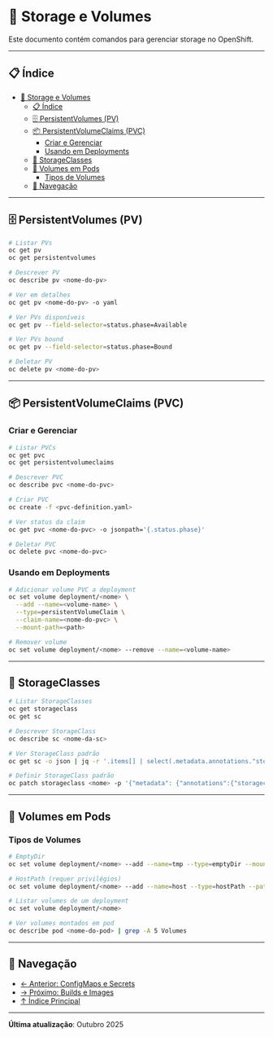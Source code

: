 # 💾 Storage e Volumes

Este documento contém comandos para gerenciar storage no OpenShift.

---

## 📋 Índice

- [💾 Storage e Volumes](#-storage-e-volumes)
  - [📋 Índice](#-índice)
  - [🗄️ PersistentVolumes (PV)](#️-persistentvolumes-pv)
  - [📦 PersistentVolumeClaims (PVC)](#-persistentvolumeclaims-pvc)
    - [Criar e Gerenciar](#criar-e-gerenciar)
    - [Usando em Deployments](#usando-em-deployments)
  - [🏪 StorageClasses](#-storageclasses)
  - [📁 Volumes em Pods](#-volumes-em-pods)
    - [Tipos de Volumes](#tipos-de-volumes)
  - [📖 Navegação](#-navegação)

---

## 🗄️ PersistentVolumes (PV)

```bash
# Listar PVs
oc get pv
oc get persistentvolumes

# Descrever PV
oc describe pv <nome-do-pv>

# Ver em detalhes
oc get pv <nome-do-pv> -o yaml

# Ver PVs disponíveis
oc get pv --field-selector=status.phase=Available

# Ver PVs bound
oc get pv --field-selector=status.phase=Bound

# Deletar PV
oc delete pv <nome-do-pv>
```

---

## 📦 PersistentVolumeClaims (PVC)

### Criar e Gerenciar
```bash
# Listar PVCs
oc get pvc
oc get persistentvolumeclaims

# Descrever PVC
oc describe pvc <nome-do-pvc>

# Criar PVC
oc create -f <pvc-definition.yaml>

# Ver status da claim
oc get pvc <nome-do-pvc> -o jsonpath='{.status.phase}'

# Deletar PVC
oc delete pvc <nome-do-pvc>
```

### Usando em Deployments
```bash
# Adicionar volume PVC a deployment
oc set volume deployment/<nome> \
  --add --name=<volume-name> \
  --type=persistentVolumeClaim \
  --claim-name=<nome-do-pvc> \
  --mount-path=<path>

# Remover volume
oc set volume deployment/<nome> --remove --name=<volume-name>
```

---

## 🏪 StorageClasses

```bash
# Listar StorageClasses
oc get storageclass
oc get sc

# Descrever StorageClass
oc describe sc <nome-da-sc>

# Ver StorageClass padrão
oc get sc -o json | jq -r '.items[] | select(.metadata.annotations."storageclass.kubernetes.io/is-default-class"=="true") | .metadata.name'

# Definir StorageClass padrão
oc patch storageclass <nome> -p '{"metadata": {"annotations":{"storageclass.kubernetes.io/is-default-class":"true"}}}'
```

---

## 📁 Volumes em Pods

### Tipos de Volumes
```bash
# EmptyDir
oc set volume deployment/<nome> --add --name=tmp --type=emptyDir --mount-path=/tmp

# HostPath (requer privilégios)
oc set volume deployment/<nome> --add --name=host --type=hostPath --path=/data --mount-path=/data

# Listar volumes de um deployment
oc set volume deployment/<nome>

# Ver volumes montados em pod
oc describe pod <nome-do-pod> | grep -A 5 Volumes
```

---

## 📖 Navegação

- [← Anterior: ConfigMaps e Secrets](07-configmaps-secrets.md)
- [→ Próximo: Builds e Images](09-builds-images.md)
- [↑ Índice Principal](README.md)

---

**Última atualização**: Outubro 2025
